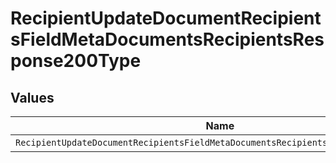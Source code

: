 # RecipientUpdateDocumentRecipientsFieldMetaDocumentsRecipientsResponse200Type


## Values

| Name                                                                               | Value                                                                              |
| ---------------------------------------------------------------------------------- | ---------------------------------------------------------------------------------- |
| `RecipientUpdateDocumentRecipientsFieldMetaDocumentsRecipientsResponse200TypeDate` | date                                                                               |